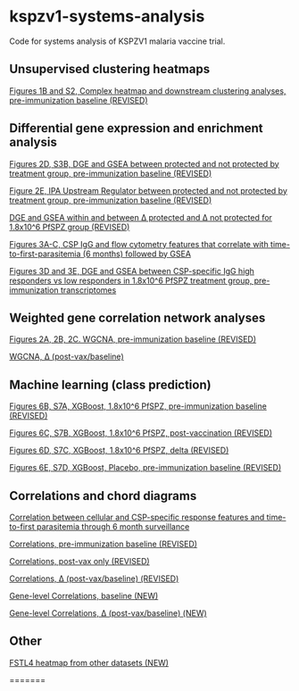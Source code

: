 # kspzv1-systems-analysis
Code for systems analysis of KSPZV1 malaria vaccine trial.

## Unsupervised clustering heatmaps

[Figures 1B and S2, Complex heatmap and downstream clustering analyses, pre-immunization baseline (REVISED)](https://tranlab.github.io/kspzv1-systems/html/KSPZV1-Complex-Heatmaps-Baseline-JCI-Revision.html)

## Differential gene expression and enrichment analysis

[Figures 2D, S3B, DGE and GSEA between protected and not protected by treatment group, pre-immunization baseline (REVISED)](https://tranlab.github.io/kspzv1-systems/html/KSPZV1-DGE-Baseline-JCI-Revision.html)

[Figure 2E, IPA Upstream Regulator between protected and not protected by treatment group, pre-immunization baseline (REVISED)](https://tranlab.github.io/kspzv1-systems-analysis/html/KSPZV1-DGE-Baseline-Revision-IPA-Plots.html)

[DGE and GSEA within and between Δ protected and Δ not protected for 1.8x10^6 PfSPZ group (REVISED)](https://tranlab.github.io/kspzv1-systems-analysis/html/KSPZV1-DGE-Delta-Postvax-High-Dose-PfSPZ-limma-voom-Revision.html)

[Figures 3A-C, CSP IgG and flow cytometry features that correlate with time-to-first-parasitemia (6 months) followed by GSEA](https://tranlab.github.io/kspzv1-systems/html/KSPZV1-Correlate-Cellular-and-CSP-IgG-Features-to-TTE-6-months-JCI-Revision.html)

[Figures 3D and 3E, DGE and GSEA between CSP-specific IgG high responders vs low responders in 1.8x10^6 PfSPZ treatment group, pre-immunization transcriptomes](https://tranlab.github.io/kspzv1-systems/html/KSPZV1-DGE-CSP-IgG-Response-Baseline-JCI-Revision.html)

## Weighted gene correlation network analyses

[Figures 2A, 2B, 2C. WGCNA, pre-immunization baseline (REVISED)](https://tranlab.github.io/kspzv1-systems/html/KSPZV1-WGCNA-Baseline-JCI-revision.html) 

[WGCNA, Δ (post-vax/baseline)](https://tranlab.github.io/kspzv1-systems-analysis/html/KSPZV1-WGCNA-Delta-Postvax.html)

## Machine learning (class prediction)

[Figures 6B, S7A, XGBoost, 1.8x10^6 PfSPZ, pre-immunization baseline (REVISED)](https://tranlab.github.io/kspzv1-systems/html/KPSZV1-Baseline-Highdose-PfSPZ-Multimodal-ML-Revised-TMT-plot-ROC-SHAP-from-CV-data-JCI-Revision.html) 

[Figures 6C, S7B, XGBoost, 1.8x10^6 PfSPZ, post-vaccination (REVISED)](https://tranlab.github.io/kspzv1-systems/html/KPSZV1-Postvax-Highdose-PfSPZ-Multimodal-ML-plot-ROC-SHAP-from-CV-data-JCI-Revision.html) 

[Figures 6D, S7C, XGBoost, 1.8x10^6 PfSPZ, delta (REVISED)](https://tranlab.github.io/kspzv1-systems/html/KPSZV1-Delta-Highdose-PfSPZ-Multimodal-ML-plot-ROC-SHAP-from-CV-data-JCI-Revision.html) 

[Figures 6E, S7D, XGBoost, Placebo, pre-immunization baseline (REVISED)](https://tranlab.github.io/kspzv1-systems/html/KPSZV1-Baseline-Placebo-Multimodal-ML-Revised-TMT-plot-ROC-SHAP-from-CV-data-JCI-Revision.html) 

## Correlations and chord diagrams

[Correlation between cellular and CSP-specific response features and time-to-first parasitemia through 6 month surveillance](https://tranlab.github.io/kspzv1-systems-analysis/html/KSPZV1-Correlate-Cellular-and-CSP-IgG-Features-to-TTE-6-months.html)

[Correlations, pre-immunization baseline (REVISED)](https://tranlab.github.io/kspzv1-systems-analysis/html/KSPZV1-Correlations-and-Chord-Diagrams-Baseline-06012022.html)

[Correlations, post-vax only (REVISED)](https://tranlab.github.io/kspzv1-systems-analysis/html/KSPZV1-Correlations-and-Chord-Diagrams-Postvax-06012022.html)

[Correlations, Δ (post-vax/baseline) (REVISED)](https://tranlab.github.io/kspzv1-systems-analysis/html/KSPZV1-Correlations-and-Chord-Diagrams-Delta-06012022.html)

[Gene-level Correlations, baseline (NEW)](https://tranlab.github.io/kspzv1-systems-analysis/html/KSPZV1-gene-level-Chord-Diagram.html)

[Gene-level Correlations, Δ (post-vax/baseline) (NEW)](https://tranlab.github.io/kspzv1-systems-analysis/html/KSPZV1-gene-level-correlations-to-postvax-data-Fig-S6-06012022.html)

## Other

[FSTL4 heatmap from other datasets (NEW)](https://tranlab.github.io/kspzv1-systems-analysis/html/KSPZV1-FSTL4-heatmap-from-other-datasets-06012022.html)

=======


